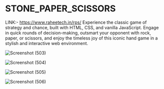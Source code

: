 # STONE_PAPER_SCISSORS
LINK:- https://www.raheetech.in/rps/
 Experience the classic game of strategy and chance, built with HTML, CSS, and vanilla JavaScript. Engage in quick rounds of decision-making, outsmart your opponent with rock, paper, or scissors, and enjoy the timeless joy of this iconic hand game in a stylish and interactive web environment.

 
![Screenshot (503)](https://github.com/raheetech/STONE_PAPER_SCISSORS/assets/137060785/81e7fb8e-fe62-4b70-a6c7-e0c131f24f60)


![Screenshot (504)](https://github.com/raheetech/STONE_PAPER_SCISSORS/assets/137060785/5e23da31-cd07-4181-af16-0f0a8fd01068)


![Screenshot (505)](https://github.com/raheetech/STONE_PAPER_SCISSORS/assets/137060785/ade12e7f-807f-4b26-80dd-9de17d4ef83e)


![Screenshot (506)](https://github.com/raheetech/STONE_PAPER_SCISSORS/assets/137060785/f9a246f6-e0f8-46a1-8a27-c9ed174f17b8)
